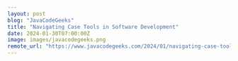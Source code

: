 ```yaml
---
layout: post
blog: "JavaCodeGeeks"
title: "Navigating Case Tools in Software Development"
date: 2024-01-30T07:00:00Z
image: images/javacodegeeks.png
remote_url: "https://www.javacodegeeks.com/2024/01/navigating-case-tools-in-software-development.html"
---
```

